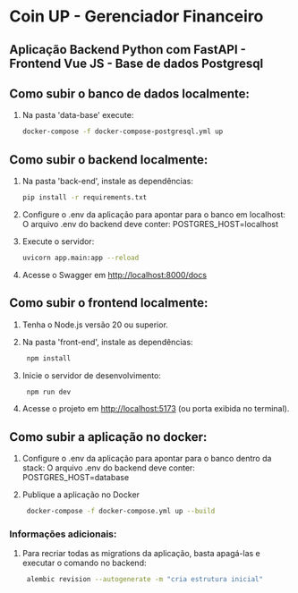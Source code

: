 # Coin UP - Gerenciador Financeiro
## Aplicação Backend Python com FastAPI - Frontend Vue JS - Base de dados Postgresql

## Como subir o banco de dados localmente:
1. Na pasta 'data-base' execute:
   ```bash
   docker-compose -f docker-compose-postgresql.yml up
   ```

## Como subir o backend localmente:

1. Na pasta 'back-end', instale as dependências:
   ```bash
   pip install -r requirements.txt
   ```
2. Configure o .env da aplicação para apontar para o banco em localhost:
    O arquivo .env do backend deve conter: POSTGRES_HOST=localhost

3. Execute o servidor:
   ```bash
   uvicorn app.main:app --reload
   ```

4. Acesse o Swagger em [http://localhost:8000/docs](http://localhost:8000/docs)   

## Como subir o frontend localmente:

1. Tenha o Node.js versão 20 ou superior.

2. Na pasta 'front-end', instale as dependências:
   ```bash
	npm install
	```
3. Inicie o servidor de desenvolvimento:
   ```bash
	npm run dev
	```
4. Acesse o projeto em [http://localhost:5173](http://localhost:5173) (ou porta exibida no terminal).


## Como subir a aplicação no docker:

1. Configure o .env da aplicação para apontar para o banco dentro da stack:
    O arquivo .env do backend deve conter: POSTGRES_HOST=database

2. Publique a aplicação no Docker
   ```bash
	docker-compose -f docker-compose.yml up --build
	```


### Informações adicionais:
1. Para recriar todas as migrations da aplicação, basta apagá-las e executar o comando no backend:
   ```bash
	alembic revision --autogenerate -m "cria estrutura inicial"
	```